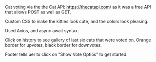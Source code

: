 Cat voting via the the Cat API: https://thecatapi.com/ as it was a free API that allows POST as well as GET.

Custom CSS to make the kitties look cute, and the colors look pleasing.

Used Axios, and async await syntax. 

Click on history to see gallery of last six cats that were voted on. Orange border for upvotes, black border for downvotes.

Footer tells uer to click on "Show Vote Optios" to get started.
